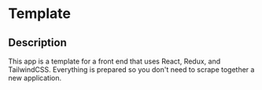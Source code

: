 # Template


## Description

This app is a template for a front end that uses React, Redux, and TailwindCSS. Everything is prepared so you don't need to scrape together a new application.